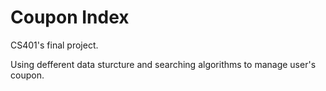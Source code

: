 # Coupon Index

CS401's final project.

Using defferent data sturcture and searching algorithms to manage user's coupon.